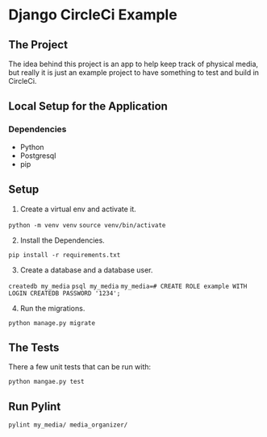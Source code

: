 # Django CircleCi Example

## The Project
The idea behind this project is an app to help keep track of physical media, but really it is just an example project to have something to test and build in CircleCi.

## Local Setup for the Application

### Dependencies

- Python
- Postgresql
- pip

## Setup

1. Create a virtual env and activate it.

`python -m venv venv`
`source venv/bin/activate`

2. Install the Dependencies.

`pip install -r requirements.txt`

3. Create a database and a database user.

`createdb my_media`
`psql my_media`
`my_media=# CREATE ROLE example WITH LOGIN CREATEDB PASSWORD '1234';`

4. Run the migrations.

`python manage.py migrate`

## The Tests
There a few unit tests that can be run with:

`python mangae.py test`

## Run Pylint

`pylint my_media/ media_organizer/`

